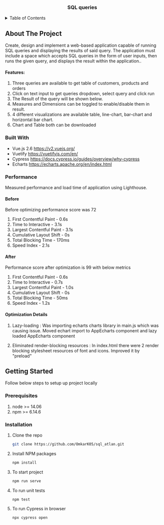 <h3 align="center">SQL queries</h3>

<!-- TABLE OF CONTENTS -->
<details>
  <summary>Table of Contents</summary>
  <ol>
    <li>
      <a href="#about-the-project">About The Project</a>
      <ul>
        <li><a href="#built-with">Built With</a></li>
      </ul>
    </li>
    <li>
      <a href="#performance">Prformance</a>
      <ul>
        <li><a href="#before">Before</a></li>
        <li><a href="#after">After Optimization</a></li>
        <li><a href="#optimization-details">Optimization Detail</a></li>
      </ul>
    </li>
    <li>
      <a href="#getting-started">Getting Started</a>
      <ul>
        <li><a href="#prerequisites">Prerequisites</a></li>
        <li><a href="#installation">Installation</a></li>
      </ul>
    </li>
  </ol>
</details>

<!-- ABOUT THE PROJECT -->

## About The Project

Create, design and implement a web-based application capable of running SQL queries and displaying the results of said query. The application must include a space which accepts SQL queries in the form of user inputs, then runs the given query, and displays the result within the application..

#### Features: 

1. Three queries are available to get table of customers, products and orders
2. Click on text input to get queries dropdown, select query and click run
3. The Result of the query will be shown below.
4. Measures and Dimensions can be toggled to enable/disable them in result.
5. 4 different visualizations are available table, line-chart, bar-chart and horizontal bar chart.
6. Chart and Table both can be downloaded

### Built With

- Vue.js 2.6 https://v2.vuejs.org/
- Vuetify https://vuetifyjs.com/en/
- Cypress https://docs.cypress.io/guides/overview/why-cypress
- Echarts https://echarts.apache.org/en/index.html

<!-- GETTING STARTED -->

### Performance
Measured performance and load time of application using Lighthouse.

#### Before
Before optimizing performance score was 72 
1. First Contentful Paint - 0.6s
2. Time to Interactive - 3.1s
3. Largest Contentful Paint - 3.1s
4. Cumulative Layout Shift - 0s
5. Total Blocking Time - 170ms
6. Speed Index - 2.1s

#### After
Performance score after optimization is 99 with below metrics
1. First Contentful Paint - 0.6s
2. Time to Interactive - 0.7s
3. Largest Contentful Paint - 1.0s
4. Cumulative Layout Shift - 0s
5. Total Blocking Time - 50ms
6. Speed Index - 1.2s

#### Optimization Details
1. Lazy-loading :
    Was importing echarts charts library in main.js which was causing issue.
    Moved echart import to AppEcharts component and lazy loaded AppEcharts component

2. Eliminated render-blocking resources :
    In index.html there were 2 render blocking stylesheet resources of font and icons.
    Improved it by "preload"


## Getting Started

Follow below steps to setup up project locally

### Prerequisites

1. node >= 14.06
2. npm >= 6.14.6

### Installation

1. Clone the repo
   ```sh
   git clone https://github.com/OmkarK05/sql_atlan.git
   ```
2. Install NPM packages
   ```sh
   npm install
   ```
3. To start project
   ```sh
   npm run serve
   ```
4. To run unit tests
   ```sh
   npm test
   ```
5. To run Cypress in browser
   ```sh
   npx cypress open
   ```